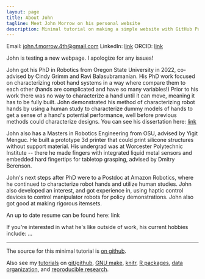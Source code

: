 ```yaml
---
layout: page
title: About John
tagline: Meet John Morrow on his personal website
description: Minimal tutorial on making a simple website with GitHub Pages
---
```


Email: john.f.morrow.4th@gmail.com
LinkedIn: [link](https://www.linkedin.com/in/jfmorrow4/)
ORCID: [link](https://orcid.org/0000-0003-3868-7162)

John is testing a new webpage. I apologize for any issues!

John got his PhD in Robotics from Oregon State University in 2022, co-advised by Cindy Grimm and Ravi Balasubramanian. His PhD work focused on characterizing robot hand systems in a way where compare them to each other (hands are complicated and have so many variables!) Prior to his work there was no way to  characterize a hand until it can move, meaning it has to be fully built. John demonstrated his method of characterizing robot hands by using a human study to characterize dummy models of hands to get a sense of a hand's potential performance, well before previous methods could characterize designs. You can see his dissertation here: [link](https://ir.library.oregonstate.edu/concern/graduate_thesis_or_dissertations/4b29bf159)

John also has a Masters in Robotics Engineering from OSU, advised by Yigit Menguc. He built a prototype 3d printer that could print silicone structures without support material. His undergrad was at Worcester Polytechnic Institute -- there he made fingers with integrated liquid metal sensors and embedded hard fingertips for tabletop grasping, advised by Dmitry Berenson.

John's next steps after PhD were to a Postdoc at Amazon Robotics, where he continued to characterize robot hands and utilize human studies. John also developed an interest, and got experience in, using haptic control devices to control manipulator robots for policy demonstrations. John also got good at making rigorous itemsets.

An up to date resume can be found here: link

If you're interested in what he's like outside of work, his current hobbies include: ...


---

The source for this minimal tutorial is [on github](https://github.com/kbroman/simple_site).

Also see my [tutorials](https://kbroman.org/tutorials) on
[git/github](https://kbroman.org/github_tutorial),
[GNU make](https://kbroman.org/minimal_make),
[knitr](https://kbroman.org/knitr_knutshell),
[R packages](https://kbroman.org/pkg_primer),
[data organization](https://kbroman.org/dataorg),
and [reproducible research](https://kbroman.org/steps2rr).

